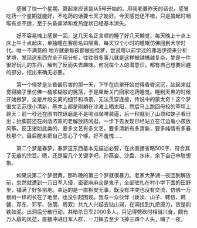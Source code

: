 &emsp;&emsp;感冒了快一个星期，算起来应该是从5号开始的。用我老婆昨天的话说，感冒吃药一个星期就能好，不吃药的话要七天才能好。今天感觉还不错，只是晨起时咽喉有点不适，至于头昏鼻涕和发热症状已经基本消失。

&emsp;&emsp;好不容易摊上感冒一回，这几天名正言顺的睡了好几天懒觉，每天晚上十点上床上午十点起床，单独睡在客房名曰隔离，每天12个小时的睡眠仿佛回到大学时代。唯一不满意的 地方就是每夜都做些怪梦，尝试用以前学过的弗洛伊德来分析梦境，发现这东西完全不用分析，往往很多事儿就是这样被越搞越复杂，梦是一件很好玩儿的东西，解剖了反而失去趣味。何况每个人的潜意识，都有自己想要回避的部分，挖出来确无必要。

&emsp;&emsp;第一个怪梦是头昏最厉害的那一天，下午在店里开始觉得昏昏沉沉，站起来就觉得脑子里仿佛一桶浆糊般的晃荡，于是果断关门回家吃药睡觉。睡到天黑的时候开始做梦，全是片段支离的细节和场景，无法贯穿连接，传说中的蒙太奇！这个梦很文艺范很小清新，基本上都是刚躺在沙滩上晒太阳，然后马上跑回母校的草坪上聊天；前一秒还在图书馆琢磨是不是喝点咖啡装逼，后一秒就到了山顶和妹子看日出；抬脚前还在树荫浓翠的老解放路闲逛，一步下去发现已经站立在江边看小孩放风筝。反正诸如此类的，要多文艺有多文艺，要多清新有多清新，要多纯情有多春秋那个，最后醒来把自己恶心了个够，好不羞愧……

&emsp;&emsp;第二个梦是春梦，春梦这东西基本无描述必要，在此直接省略500字，符合其了无痕的宗旨。嗯，还是留几个关键字吧，孙燕姿、沙盘、水床，余下自己串联想象。

&emsp;&emsp;如果说第二个梦很黄，那昨晚的第三个梦就很暴力。老家大茅湖一夜回到解放前，忽然就遭到一万日军入侵，密密麻麻全是鬼子，全部驻扎在村小学下面的田野里，铺满了好多亩地。幸运的是一直相安无事，既没有冲突也没有交流，仿佛一万根树一样的长在了地里，也没引起围观。我与一众伙伴（亵渎、山子、韩信、韩健、邓东、邓军、张朋、周双）共九人兴起去钻山洞，在洞找到九把唐刀，皆是削铁如泥。出洞后分散行动，共暗杀日军2000多人。只记得劈砍时相当兴奋，颇有万人敌的风范，直接冲进日军人群，一刀挥去至少飞掉三四个人头，嗨了一夜。

<!-- ##{"timestamp":1318299936}## -->